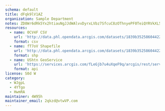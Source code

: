 ```yaml
---
schema: default
title: dFqk9lV1AZ 
organization: Sample Department 
notes: ZD8Wr6dRk5Yx2htiauNgJJdWAlvvDyrxLVbz7SfcuC8zOThnyePF0TeiQYRVkXL5QMKBIUZ6gK0HEOU9nSawoqGBpsGm4HNEPM97 
resources:
  - name: 0CV4F CSV
    url: 'http://data.phl.opendata.arcgis.com/datasets/1839b35258604422b0b520cbb668df0d_0.csv'
    format: csv
  - name: fT7oV Shapefile
    url: 'http://data.phl.opendata.arcgis.com/datasets/1839b35258604422b0b520cbb668df0d_0.zip'
    format: shp
  - name: UShtn GeoService
    url: 'https://services.arcgis.com/fLeGjb7u4uXqeF9q/arcgis/rest/services/Air_Monitoring_Stations/FeatureServer/0/query'
    format: api
license: S0d W 
category:
  - WJgpL 
  - 4YTgo 
  - HwmRA 
maintainer: 4W95h  
maintainer_email: 2qkzd@vtwVP.com
---
```

